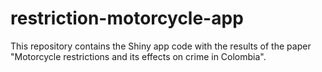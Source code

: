 # restriction-motorcycle-app
This repository contains the Shiny app code with the results of the paper "Motorcycle restrictions and its effects on crime in Colombia".
